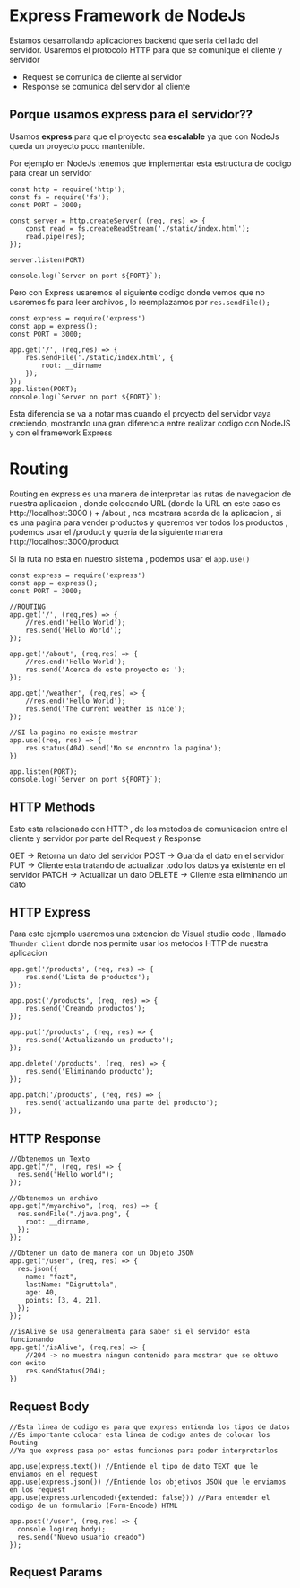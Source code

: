 # Express Framework de NodeJs

Estamos desarrollando aplicaciones backend que seria del lado del servidor.
Usaremos el protocolo HTTP para que se comunique el cliente y servidor

- Request se comunica de cliente al servidor 
- Response se comunica del servidor al cliente

## Porque usamos express para el servidor??

Usamos **express** para que el proyecto sea **escalable** ya que con NodeJs queda un proyecto poco mantenible.

Por ejemplo en NodeJs tenemos que implementar esta estructura de codigo para crear un servidor 

```JS
const http = require('http');
const fs = require('fs');
const PORT = 3000;

const server = http.createServer( (req, res) => {
    const read = fs.createReadStream('./static/index.html');
    read.pipe(res);
});

server.listen(PORT)

console.log(`Server on port ${PORT}`);
```

Pero con Express usaremos el siguiente codigo donde vemos que no usaremos fs para leer archivos , lo reemplazamos por `res.sendFile();`

```JS
const express = require('express')
const app = express();
const PORT = 3000;

app.get('/', (req,res) => { 
    res.sendFile('./static/index.html', {
        root: __dirname
    });
});
app.listen(PORT);
console.log(`Server on port ${PORT}`);
```

Esta diferencia se va a notar mas cuando el proyecto del servidor vaya creciendo, mostrando una gran diferencia entre realizar codigo con NodeJS y con el framework Express

# Routing 

Routing en express es una manera de interpretar las rutas de navegacion de nuestra aplicacion , donde colocando URL (donde la URL en este caso es http://localhost:3000 ) + /about , nos mostrara acerda de la aplicacion , si es una pagina para vender productos y queremos ver todos los productos , podemos usar el /product y queria de la siguiente manera http://localhost:3000/product

Si la ruta no esta en nuestro sistema , podemos usar el `app.use()`

```JS
const express = require('express')
const app = express();
const PORT = 3000;

//ROUTING
app.get('/', (req,res) => { 
    //res.end('Hello World');    
    res.send('Hello World');
});

app.get('/about', (req,res) => { 
    //res.end('Hello World');    
    res.send('Acerca de este proyecto es ');
});

app.get('/weather', (req,res) => { 
    //res.end('Hello World');    
    res.send('The current weather is nice');
});

//SI la pagina no existe mostrar
app.use((req, res) => {
    res.status(404).send('No se encontro la pagina');
})

app.listen(PORT);
console.log(`Server on port ${PORT}`);
```

## HTTP Methods

Esto esta relacionado con HTTP , de los metodos de comunicacion entre el cliente y servidor por parte del Request y Response

GET -> Retorna un dato del servidor 
POST -> Guarda el dato en el servidor
PUT -> Cliente esta tratando de actualizar todo los datos ya existente en el servidor
PATCH -> Actualizar un dato
DELETE -> Cliente esta eliminando un dato

## HTTP Express

Para este ejemplo usaremos una extencion de Visual studio code , llamado `Thunder client` donde nos permite usar los metodos HTTP de nuestra aplicacion

```JS
app.get('/products', (req, res) => {
    res.send('Lista de productos');
});

app.post('/products', (req, res) => {
    res.send('Creando productos');
});

app.put('/products', (req, res) => {
    res.send('Actualizando un producto');
});

app.delete('/products', (req, res) => {
    res.send('Eliminando producto');
});

app.patch('/products', (req, res) => {
    res.send('actualizando una parte del producto');
});
```

## HTTP Response

```JS
//Obtenemos un Texto
app.get("/", (req, res) => {
  res.send("Hello world");
});

//Obtenemos un archivo
app.get("/myarchivo", (req, res) => {
  res.sendFile("./java.png", {
    root: __dirname,
  });
});

//Obtener un dato de manera con un Objeto JSON
app.get("/user", (req, res) => {
  res.json({
    name: "fazt",
    lastName: "Digruttola",
    age: 40,
    points: [3, 4, 21],
  });
});

//isAlive se usa generalmenta para saber si el servidor esta funcionando
app.get('/isAlive', (req,res) => {
    //204 -> no muestra ningun contenido para mostrar que se obtuvo con exito
    res.sendStatus(204);
})
```

## Request Body

```JS
//Esta linea de codigo es para que express entienda los tipos de datos
//Es importante colocar esta linea de codigo antes de colocar los Routing
//Ya que express pasa por estas funciones para poder interpretarlos 

app.use(express.text()) //Entiende el tipo de dato TEXT que le enviamos en el request
app.use(express.json()) //Entiende los objetivos JSON que le enviamos en los request
app.use(express.urlencoded({extended: false})) //Para entender el codigo de un formulario (Form-Encode) HTML

app.post('/user', (req,res) => {
  console.log(req.body);
  res.send("Nuevo usuario creado")
});
```

## Request Params

